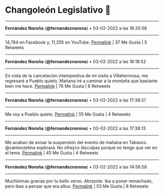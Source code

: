 # Changoleón Legislativo 🙈
*****
**Fernández Noroña** (**@fernandeznorona**) • 03-02-2022 a las 18:20:56
*****
14,784 en Facebook y, 11,255 en YouTube.
[Permalink](https://twitter.com/fernandeznorona/status/1489423697601515526) | 37 Me Gusta | 5 Retweets
*****
**Fernández Noroña** (**@fernandeznorona**) • 03-02-2022 a las 18:18:52
*****
En vista de la cancelación intempestiva de mi visita a Villahermosa, me regresaré a Pueblo quieto. Mañana iré a caminar a la montaña que bastante bien me hace.
[Permalink](https://twitter.com/fernandeznorona/status/1489423177189048325) | 76 Me Gusta | 8 Retweets
*****
**Fernández Noroña** (**@fernandeznorona**) • 03-02-2022 a las 17:38:21
*****
Me voy a Pueblo quieto.
[Permalink](https://twitter.com/fernandeznorona/status/1489412980911583232) | 55 Me Gusta | 4 Retweets
*****
**Fernández Noroña** (**@fernandeznorona**) • 03-02-2022 a las 17:38:13
*****
Me acaban de avisar la suspensión del evento de mañana en Tabasco. @cantonzetina explicará. No ofrezco disculpas porque no tengo que ver en el tema.
[Permalink](https://twitter.com/fernandeznorona/status/1489412948783157249) | 45 Me Gusta | 4 Retweets
*****
**Fernández Noroña** (**@fernandeznorona**) • 03-02-2022 a las 14:56:58
*****
Muchísimas gracias por tu bello verso. Abrazote. Iba a poner remachado, pero ibas a pensar que era albur.
[Permalink](https://twitter.com/fernandeznorona/status/1489372368602640384) | 53 Me Gusta | 8 Retweets